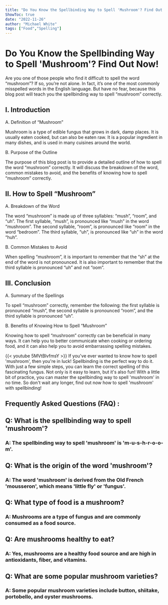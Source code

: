 ```yaml
---
title: "Do You Know the Spellbinding Way to Spell 'Mushroom'? Find Out Now!"
ShowToc: true 
date: "2022-11-26"
author: "Michael White" 
tags: ["Food","Spelling"]
---
```

# Do You Know the Spellbinding Way to Spell 'Mushroom'? Find Out Now!

Are you one of those people who find it difficult to spell the word “mushroom”? If so, you’re not alone. In fact, it’s one of the most commonly misspelled words in the English language. But have no fear, because this blog post will teach you the spellbinding way to spell “mushroom” correctly.

## I. Introduction

A. Definition of “Mushroom”

Mushroom is a type of edible fungus that grows in dark, damp places. It is usually eaten cooked, but can also be eaten raw. It is a popular ingredient in many dishes, and is used in many cuisines around the world.

B. Purpose of the Outline

The purpose of this blog post is to provide a detailed outline of how to spell the word “mushroom” correctly. It will discuss the breakdown of the word, common mistakes to avoid, and the benefits of knowing how to spell “mushroom” correctly.

## II. How to Spell “Mushroom”

A. Breakdown of the Word

The word “mushroom” is made up of three syllables: “mush”, “room”, and “uh”. The first syllable, “mush”, is pronounced like “mush” in the word “mushroom”. The second syllable, “room”, is pronounced like “room” in the word “bedroom”. The third syllable, “uh”, is pronounced like “uh” in the word “huh”.

B. Common Mistakes to Avoid

When spelling “mushroom”, it is important to remember that the “sh” at the end of the word is not pronounced. It is also important to remember that the third syllable is pronounced “uh” and not “oom”.

## III. Conclusion

A. Summary of the Spellings

To spell “mushroom” correctly, remember the following: the first syllable is pronounced “mush”, the second syllable is pronounced “room”, and the third syllable is pronounced “uh”.

B. Benefits of Knowing How to Spell “Mushroom”

Knowing how to spell “mushroom” correctly can be beneficial in many ways. It can help you to better communicate when cooking or ordering food, and it can also help you to avoid embarrassing spelling mistakes.

{{< youtube 5MVtBlvfmsY >}} 
If you've ever wanted to know how to spell 'mushroom', then you're in luck! Spellbinding is the perfect way to do it. With just a few simple steps, you can learn the correct spelling of this fascinating fungus. Not only is it easy to learn, but it's also fun! With a little bit of practice, you can master the spellbinding way to spell 'mushroom' in no time. So don't wait any longer, find out now how to spell 'mushroom' with spellbinding!

## Frequently Asked Questions (FAQ) :
<h2>Q: What is the spellbinding way to spell 'mushroom'?</h2>

<h3>A: The spellbinding way to spell 'mushroom' is 'm-u-s-h-r-o-o-m'.</h3>

<h2>Q: What is the origin of the word 'mushroom'?</h2>

<h3>A: The word 'mushroom' is derived from the Old French 'mousseron', which means 'little fly' or 'fungus'.</h3>

<h2>Q: What type of food is a mushroom?</h2>

<h3>A: Mushrooms are a type of fungus and are commonly consumed as a food source.</h3>

<h2>Q: Are mushrooms healthy to eat?</h2>

<h3>A: Yes, mushrooms are a healthy food source and are high in antioxidants, fiber, and vitamins.</h3>

<h2>Q: What are some popular mushroom varieties?</h2>

<h3>A: Some popular mushroom varieties include button, shiitake, portobello, and oyster mushrooms.</h3>





